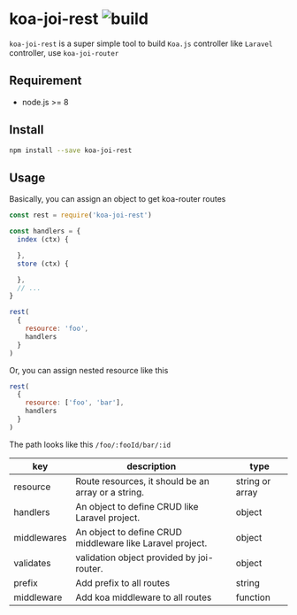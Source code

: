 # koa-joi-rest ![build](https://api.travis-ci.org/michael34435/koa-joi-rest.svg?branch=master)

`koa-joi-rest` is a super simple tool to build `Koa.js` controller like `Laravel` controller, use `koa-joi-router`

## Requirement

* node.js >= 8

## Install

```bash
npm install --save koa-joi-rest
```

## Usage

Basically, you can assign an object to get koa-router routes

```js
const rest = require('koa-joi-rest')

const handlers = {
  index (ctx) {

  },
  store (ctx) {

  },
  // ...
}

rest(
  {
    resource: 'foo',
    handlers
  }
)
```

Or, you can assign nested resource like this

```js
rest(
  {
    resource: ['foo', 'bar'],
    handlers
  }
)
```

The path looks like this `/foo/:fooId/bar/:id`

|key|description|type|
|---|---|---|
|resource|Route resources, it should be an array or a string.|string or array |
|handlers|An object to define CRUD like Laravel project.|object|
|middlewares|An object to define CRUD middleware like Laravel project.|object|
|validates|validation object provided by joi-router.|object|
|prefix|Add prefix to all routes|string|
|middleware|Add koa middleware to all routes|function||
